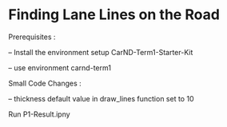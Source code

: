 # Finding Lane Lines on the Road

Prerequisites :

– Install the environment setup CarND-Term1-Starter-Kit

– use environment carnd-term1

Small Code Changes :

– thickness default value in draw_lines function set to 10

Run P1-Result.ipny

